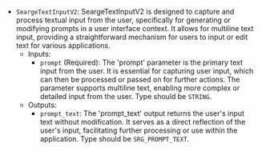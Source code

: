 - `SeargeTextInputV2`: SeargeTextInputV2 is designed to capture and process textual input from the user, specifically for generating or modifying prompts in a user interface context. It allows for multiline text input, providing a straightforward mechanism for users to input or edit text for various applications.
    - Inputs:
        - `prompt` (Required): The 'prompt' parameter is the primary text input from the user. It is essential for capturing user input, which can then be processed or passed on for further actions. The parameter supports multiline text, enabling more complex or detailed input from the user. Type should be `STRING`.
    - Outputs:
        - `prompt_text`: The 'prompt_text' output returns the user's input text without modification. It serves as a direct reflection of the user's input, facilitating further processing or use within the application. Type should be `SRG_PROMPT_TEXT`.
